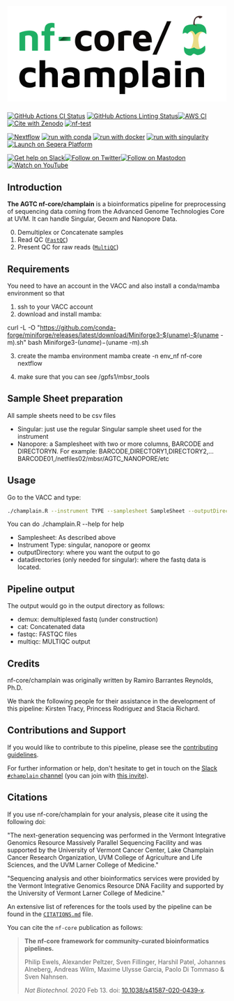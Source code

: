 <h1>
  <picture>
    <source media="(prefers-color-scheme: dark)" srcset="docs/images/nf-core-champlain_logo_dark.png">
    <img alt="nf-core/champlain" src="docs/images/nf-core-champlain_logo_light.png">
  </picture>
</h1>

[![GitHub Actions CI Status](https://github.com/nf-core/champlain/actions/workflows/ci.yml/badge.svg)](https://github.com/nf-core/champlain/actions/workflows/ci.yml)
[![GitHub Actions Linting Status](https://github.com/nf-core/champlain/actions/workflows/linting.yml/badge.svg)](https://github.com/nf-core/champlain/actions/workflows/linting.yml)[![AWS CI](https://img.shields.io/badge/CI%20tests-full%20size-FF9900?labelColor=000000&logo=Amazon%20AWS)](https://nf-co.re/champlain/results)[![Cite with Zenodo](http://img.shields.io/badge/DOI-10.5281/zenodo.XXXXXXX-1073c8?labelColor=000000)](https://doi.org/10.5281/zenodo.XXXXXXX)
[![nf-test](https://img.shields.io/badge/unit_tests-nf--test-337ab7.svg)](https://www.nf-test.com)

[![Nextflow](https://img.shields.io/badge/nextflow%20DSL2-%E2%89%A523.04.0-23aa62.svg)](https://www.nextflow.io/)
[![run with conda](http://img.shields.io/badge/run%20with-conda-3EB049?labelColor=000000&logo=anaconda)](https://docs.conda.io/en/latest/)
[![run with docker](https://img.shields.io/badge/run%20with-docker-0db7ed?labelColor=000000&logo=docker)](https://www.docker.com/)
[![run with singularity](https://img.shields.io/badge/run%20with-singularity-1d355c.svg?labelColor=000000)](https://sylabs.io/docs/)
[![Launch on Seqera Platform](https://img.shields.io/badge/Launch%20%F0%9F%9A%80-Seqera%20Platform-%234256e7)](https://cloud.seqera.io/launch?pipeline=https://github.com/nf-core/champlain)

[![Get help on Slack](http://img.shields.io/badge/slack-nf--core%20%23champlain-4A154B?labelColor=000000&logo=slack)](https://nfcore.slack.com/channels/champlain)[![Follow on Twitter](http://img.shields.io/badge/twitter-%40nf__core-1DA1F2?labelColor=000000&logo=twitter)](https://twitter.com/nf_core)[![Follow on Mastodon](https://img.shields.io/badge/mastodon-nf__core-6364ff?labelColor=FFFFFF&logo=mastodon)](https://mstdn.science/@nf_core)[![Watch on YouTube](http://img.shields.io/badge/youtube-nf--core-FF0000?labelColor=000000&logo=youtube)](https://www.youtube.com/c/nf-core)

## Introduction

**The AGTC nf-core/champlain** is a bioinformatics pipeline for preprocessing of sequencing data coming from the Advanced Genome Technologies Core at UVM. It can handle Singular, Geoxm and Nanopore Data.

0. Demultiplex or Concatenate samples
1. Read QC ([`FastQC`](https://www.bioinformatics.babraham.ac.uk/projects/fastqc/))
2. Present QC for raw reads ([`MultiQC`](http://multiqc.info/))

## Requirements

You need to have an account in the VACC and also install a conda/mamba environment so that 

1. ssh to your VACC account
2. download and install mamba:

curl -L -O "https://github.com/conda-forge/miniforge/releases/latest/download/Miniforge3-$(uname)-$(uname -m).sh"
bash Miniforge3-$(uname)-$(uname -m).sh

3. create the mamba environment
mamba create -n env_nf nf-core nextflow

4. make sure that you can see /gpfs1/mbsr_tools


## Sample Sheet preparation

All sample sheets need to be csv files

* Singular: just use the regular Singular sample sheet used for the instrument
* Nanopore: a Samplesheet with two or more columns, BARCODE and DIRECTORYN. For example:
   BARCODE,DIRECTORY1,DIRECTORY2,...
   BARCODE01,/netfiles02/mbsr/AGTC_NANOPORE/etc   


## Usage

Go to the VACC and type:

```bash
./champlain.R --instrument TYPE --samplesheet SampleSheet --outputDirectory outputdirectory --directories directories[for Singular]
```

You can do ./champlain.R --help for help

* Samplesheet: As described above
* Instrument Type: singular, nanopore or geomx
* outputDirectory: where you want the output to go
* datadirectories (only needed for singular): where the fastq data is located.

## Pipeline output

The output would go in the output directory as follows:

* demux: demultiplexed fastq (under construction)
* cat: Concatenated data
* fastqc: FASTQC files
* multiqc: MULTIQC output

## Credits

nf-core/champlain was originally written by Ramiro Barrantes Reynolds, Ph.D.

We thank the following people for their assistance in the development of this pipeline: Kirsten Tracy, Princess Rodriguez and Stacia Richard.


## Contributions and Support

If you would like to contribute to this pipeline, please see the [contributing guidelines](.github/CONTRIBUTING.md).

For further information or help, don't hesitate to get in touch on the [Slack `#champlain` channel](https://nfcore.slack.com/channels/champlain) (you can join with [this invite](https://nf-co.re/join/slack)).

## Citations

If you use nf-core/champlain for your analysis, please cite it using the following doi: 

"The next-generation sequencing was performed in the Vermont Integrative Genomics Resource Massively Parallel Sequencing Facility and was supported by the University of Vermont Cancer Center, Lake Champlain Cancer Research Organization, UVM College of Agriculture and Life Sciences, and the UVM Larner College of Medicine."

"Sequencing analysis and other bioinformatics services were provided by the Vermont Integrative Genomics Resource DNA Facility and supported by the University of Vermont Larner College of Medicine."

An extensive list of references for the tools used by the pipeline can be found in the [`CITATIONS.md`](CITATIONS.md) file.

You can cite the `nf-core` publication as follows:

> **The nf-core framework for community-curated bioinformatics pipelines.**
>
> Philip Ewels, Alexander Peltzer, Sven Fillinger, Harshil Patel, Johannes Alneberg, Andreas Wilm, Maxime Ulysse Garcia, Paolo Di Tommaso & Sven Nahnsen.
>
> _Nat Biotechnol._ 2020 Feb 13. doi: [10.1038/s41587-020-0439-x](https://dx.doi.org/10.1038/s41587-020-0439-x).
